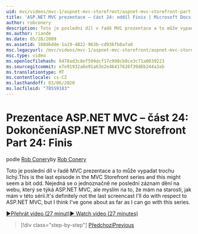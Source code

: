```yaml
---
uid: mvc/videos/mvc-1/aspnet-mvc-storefront/aspnet-mvc-storefront-part-24-finis
title: 'ASP.NET MVC prezentace – část 24: oddíl Finis | Microsoft Docs'
author: robconery
description: Toto je poslední díl v řadě MVC prezentace a to může vypadat trochu lichý. Nejedná se o jednoznačně ne poslední záznam dění na pracovní postup, s ohledem na ASP.NET...
ms.author: riande
ms.date: 05/28/2009
ms.assetid: 160d6dde-1a19-4822-963b-cd936fb8afa0
msc.legacyurl: /mvc/videos/mvc-1/aspnet-mvc-storefront/aspnet-mvc-storefront-part-24-finis
msc.type: video
ms.openlocfilehash: 6478ad3c8ef599dcf17c998cb0ce3c71a0039223
ms.sourcegitcommit: e7e91932a6e91a63e2e46417626f39d6b244a3ab
ms.translationtype: MT
ms.contentlocale: cs-CZ
ms.lasthandoff: 03/06/2020
ms.locfileid: "78559183"
---
```

# <a name="aspnet-mvc-storefront-part-24-finis"></a><span data-ttu-id="5f6ca-104">Prezentace ASP.NET MVC – část 24: Dokončení</span><span class="sxs-lookup"><span data-stu-id="5f6ca-104">ASP.NET MVC Storefront Part 24: Finis</span></span>

<span data-ttu-id="5f6ca-105">podle [Rob Conery](https://github.com/robconery)</span><span class="sxs-lookup"><span data-stu-id="5f6ca-105">by [Rob Conery](https://github.com/robconery)</span></span>

<span data-ttu-id="5f6ca-106">Toto je poslední díl v řadě MVC prezentace a to může vypadat trochu lichý.</span><span class="sxs-lookup"><span data-stu-id="5f6ca-106">This is the last episode in the MVC Storefront series and this might seem a bit odd.</span></span> <span data-ttu-id="5f6ca-107">Nejedná se o jednoznačně ne poslední záznam dění na webu, který se týká ASP.NET MVC, ale myslím na to, že mám na starosti, jak mám v této sérii.</span><span class="sxs-lookup"><span data-stu-id="5f6ca-107">It's definitely not the last screencast I'll do with respect to ASP.NET MVC, but I think I've gone about as far as I can go with this series.</span></span>

[<span data-ttu-id="5f6ca-108">&#9654;Přehrát video (27 minut)</span><span class="sxs-lookup"><span data-stu-id="5f6ca-108">&#9654; Watch video (27 minutes)</span></span>](https://channel9.msdn.com/Blogs/ASP-NET-Site-Videos/aspnet-mvc-storefront-part-24-finis)

> [!div class="step-by-step"]
> [<span data-ttu-id="5f6ca-109">Předchozí</span><span class="sxs-lookup"><span data-stu-id="5f6ca-109">Previous</span></span>](aspnet-mvc-storefront-part-23-getting-started-with-domain-driven-design.md)
